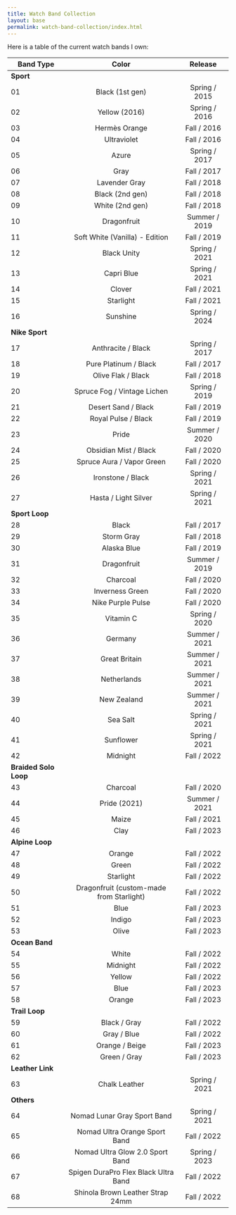 ```yaml
---
title: Watch Band Collection
layout: base
permalink: watch-band-collection/index.html
---
```


Here is a table of the current watch bands I own:

| Band Type             | Color                                    | Release       |
|-----------------------|:----------------------------------------:|:-------------:|
| **Sport**             |                                          |               |
| 01                    | Black (1st gen)                          | Spring / 2015 |
| 02                    | Yellow (2016)                            | Spring / 2016 |
| 03                    | Hermès Orange                            | Fall / 2016   |
| 04                    | Ultraviolet                              | Fall / 2016   |
| 05                    | Azure                                    | Spring / 2017 |
| 06                    | Gray                                     | Fall / 2017   |
| 07                    | Lavender Gray                            | Fall / 2018   |
| 08                    | Black (2nd gen)                          | Fall / 2018   |
| 09                    | White (2nd gen)                          | Fall / 2018   |
| 10                    | Dragonfruit                              | Summer / 2019 |
| 11                    | Soft White (Vanilla) - Edition           | Fall / 2019   |
| 12                    | Black Unity                              | Spring / 2021 |
| 13                    | Capri Blue                               | Spring / 2021 |
| 14                    | Clover                                   | Fall / 2021   |
| 15                    | Starlight                                | Fall / 2021   |
| 16                    | Sunshine                                 | Spring / 2024 |
| **Nike Sport**        |                                          |               |
| 17                    | Anthracite / Black                       | Spring / 2017 |
| 18                    | Pure Platinum / Black                    | Fall / 2017   |
| 19                    | Olive Flak / Black                       | Fall / 2018   |
| 20                    | Spruce Fog / Vintage Lichen              | Spring / 2019 |
| 21                    | Desert Sand / Black                      | Fall / 2019   |
| 22                    | Royal Pulse / Black                      | Fall / 2019   |
| 23                    | Pride                                    | Summer / 2020 |
| 24                    | Obsidian Mist / Black                    | Fall / 2020   |
| 25                    | Spruce Aura / Vapor Green                | Fall / 2020   |
| 26                    | Ironstone / Black                        | Spring / 2021 |
| 27                    | Hasta / Light Silver                     | Spring / 2021 |
| **Sport Loop**        |                                          |               |
| 28                    | Black                                    | Fall / 2017   |
| 29                    | Storm Gray                               | Fall / 2018   |
| 30                    | Alaska Blue                              | Fall / 2019   |
| 31                    | Dragonfruit                              | Summer / 2019 |
| 32                    | Charcoal                                 | Fall / 2020   |
| 33                    | Inverness Green                          | Fall / 2020   |
| 34                    | Nike Purple Pulse                        | Fall / 2020   |
| 35                    | Vitamin C                                | Spring / 2020 |
| 36                    | Germany                                  | Summer / 2021 |
| 37                    | Great Britain                            | Summer / 2021 |
| 38                    | Netherlands                              | Summer / 2021 |
| 39                    | New Zealand                              | Summer / 2021 |
| 40                    | Sea Salt                                 | Spring / 2021 |
| 41                    | Sunflower                                | Spring / 2021 |
| 42                    | Midnight                                 | Fall / 2022   |
| **Braided Solo Loop** |                                          |               |
| 43                    | Charcoal                                 | Fall / 2020   |
| 44                    | Pride (2021)                             | Summer / 2021 |
| 45                    | Maize                                    | Fall / 2021   |
| 46                    | Clay                                     | Fall / 2023   |
| **Alpine Loop**       |                                          |               |
| 47                    | Orange                                   | Fall / 2022   |
| 48                    | Green                                    | Fall / 2022   |
| 49                    | Starlight                                | Fall / 2022   |
| 50                    | Dragonfruit (custom-made from Starlight) | Fall / 2022   |
| 51                    | Blue                                     | Fall / 2023   |
| 52                    | Indigo                                   | Fall / 2023   |
| 53                    | Olive                                    | Fall / 2023   |
| **Ocean Band**        |                                          |               |
| 54                    | White                                    | Fall / 2022   |
| 55                    | Midnight                                 | Fall / 2022   |
| 56                    | Yellow                                   | Fall / 2022   |
| 57                    | Blue                                     | Fall / 2023   |
| 58                    | Orange                                   | Fall / 2023   |
| **Trail Loop**        |                                          |               |
| 59                    | Black / Gray                             | Fall / 2022   |
| 60                    | Gray / Blue                              | Fall / 2022   |
| 61                    | Orange / Beige                           | Fall / 2023   |
| 62                    | Green / Gray                             | Fall / 2023   |
| **Leather Link**      |                                          |               |
| 63                    | Chalk Leather                            | Spring / 2021 |
| **Others**            |                                          |               |
| 64                    | Nomad Lunar Gray Sport Band              | Spring / 2021 |
| 65                    | Nomad Ultra Orange Sport Band            | Fall / 2022   |
| 66                    | Nomad Ultra Glow 2.0 Sport Band          | Spring / 2023 |
| 67                    | Spigen DuraPro Flex Black Ultra Band     | Fall / 2022   |
| 68                    | Shinola Brown Leather Strap 24mm         | Fall / 2022   |
